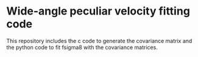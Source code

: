 # Wide-angle peculiar velocity fitting code
This repository includes the c code to generate the covariance matrix and the python code to fit fsigma8 with the covariance matrices. 

